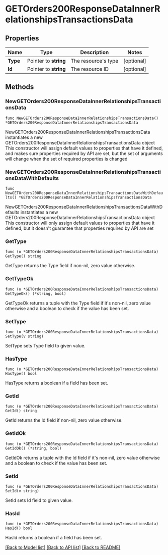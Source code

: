# GETOrders200ResponseDataInnerRelationshipsTransactionsData

## Properties

Name | Type | Description | Notes
------------ | ------------- | ------------- | -------------
**Type** | Pointer to **string** | The resource&#39;s type | [optional] 
**Id** | Pointer to **string** | The resource ID | [optional] 

## Methods

### NewGETOrders200ResponseDataInnerRelationshipsTransactionsData

`func NewGETOrders200ResponseDataInnerRelationshipsTransactionsData() *GETOrders200ResponseDataInnerRelationshipsTransactionsData`

NewGETOrders200ResponseDataInnerRelationshipsTransactionsData instantiates a new GETOrders200ResponseDataInnerRelationshipsTransactionsData object
This constructor will assign default values to properties that have it defined,
and makes sure properties required by API are set, but the set of arguments
will change when the set of required properties is changed

### NewGETOrders200ResponseDataInnerRelationshipsTransactionsDataWithDefaults

`func NewGETOrders200ResponseDataInnerRelationshipsTransactionsDataWithDefaults() *GETOrders200ResponseDataInnerRelationshipsTransactionsData`

NewGETOrders200ResponseDataInnerRelationshipsTransactionsDataWithDefaults instantiates a new GETOrders200ResponseDataInnerRelationshipsTransactionsData object
This constructor will only assign default values to properties that have it defined,
but it doesn't guarantee that properties required by API are set

### GetType

`func (o *GETOrders200ResponseDataInnerRelationshipsTransactionsData) GetType() string`

GetType returns the Type field if non-nil, zero value otherwise.

### GetTypeOk

`func (o *GETOrders200ResponseDataInnerRelationshipsTransactionsData) GetTypeOk() (*string, bool)`

GetTypeOk returns a tuple with the Type field if it's non-nil, zero value otherwise
and a boolean to check if the value has been set.

### SetType

`func (o *GETOrders200ResponseDataInnerRelationshipsTransactionsData) SetType(v string)`

SetType sets Type field to given value.

### HasType

`func (o *GETOrders200ResponseDataInnerRelationshipsTransactionsData) HasType() bool`

HasType returns a boolean if a field has been set.

### GetId

`func (o *GETOrders200ResponseDataInnerRelationshipsTransactionsData) GetId() string`

GetId returns the Id field if non-nil, zero value otherwise.

### GetIdOk

`func (o *GETOrders200ResponseDataInnerRelationshipsTransactionsData) GetIdOk() (*string, bool)`

GetIdOk returns a tuple with the Id field if it's non-nil, zero value otherwise
and a boolean to check if the value has been set.

### SetId

`func (o *GETOrders200ResponseDataInnerRelationshipsTransactionsData) SetId(v string)`

SetId sets Id field to given value.

### HasId

`func (o *GETOrders200ResponseDataInnerRelationshipsTransactionsData) HasId() bool`

HasId returns a boolean if a field has been set.


[[Back to Model list]](../README.md#documentation-for-models) [[Back to API list]](../README.md#documentation-for-api-endpoints) [[Back to README]](../README.md)


